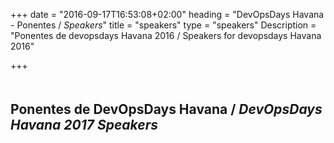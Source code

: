 +++
date = "2016-09-17T16:53:08+02:00"
heading = "DevOpsDays Havana - Ponentes / <i>Speakers</i>"
title = "speakers"
type = "speakers"
Description = "Ponentes de devopsdays Havana 2016 / Speakers for devopsdays Havana 2016"

+++

<h2 style="padding-top: 20px">Ponentes de DevOpsDays Havana / <i>DevOpsDays Havana 2017 Speakers</i></h2>